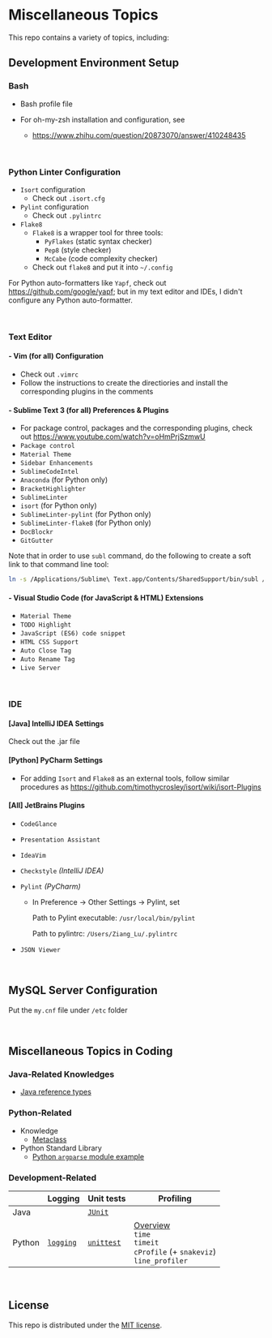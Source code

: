 # Miscellaneous Topics

This repo contains a variety of topics, including:

## Development Environment Setup

### Bash

* Bash profile file
* For oh-my-zsh installation and configuration, see

  * https://www.zhihu.com/question/20873070/answer/410248435

<br>

### Python Linter Configuration

* `Isort` configuration
  * Check out `.isort.cfg`
* `Pylint` configuration
  * Check out `.pylintrc`
* `Flake8`
  * `Flake8` is a wrapper tool for three tools:
    * `PyFlakes` (static syntax checker)
    * `Pep8` (style checker)
    * `McCabe` (code complexity checker)
  * Check out `flake8` and put it into `~/.config`

For Python auto-formatters like `Yapf`, check out https://github.com/google/yapf; but in my text editor and IDEs, I didn't configure any Python auto-formatter.

<br>

### Text Editor

#### - Vim   (for all)   Configuration

* Check out `.vimrc`
* Follow the instructions to create the directiories and install the corresponding plugins in the comments

#### - Sublime Text 3   (for all)   Preferences & Plugins

* For package control, packages and the corresponding plugins, check out https://www.youtube.com/watch?v=oHmPrjSzmwU
* `Package control`
* `Material Theme`
* `Sidebar Enhancements`
* `SublimeCodeIntel`
* `Anaconda`   (for Python only)
* `BracketHighlighter`
* `SublimeLinter`
* `isort`   (for Python only)
* `SublimeLinter-pylint`   (for Python only)
* `SublimeLinter-flake8`   (for Python only)
* `DocBlockr`
* `GitGutter`

Note that in order to use `subl` command, do the following to create a soft link to that command line tool:

```bash
ln -s /Applications/Sublime\ Text.app/Contents/SharedSupport/bin/subl /usr/local/bin/subl
```

#### - Visual Studio Code   (for JavaScript & HTML)   Extensions

* `Material Theme`
* `TODO Highlight`
* `JavaScript (ES6) code snippet`
* `HTML CSS Support`
* `Auto Close Tag`
* `Auto Rename Tag`
* `Live Server`

<br>

### IDE

#### [Java]   IntelliJ IDEA Settings

Check out the .jar file

#### [Python]   PyCharm Settings

* For adding `Isort` and `Flake8` as an external tools, follow similar procedures as https://github.com/timothycrosley/isort/wiki/isort-Plugins

#### [All]   JetBrains Plugins

* `CodeGlance`

* `Presentation Assistant`

* `IdeaVim`

* `Checkstyle`   *(IntelliJ IDEA)*

* `Pylint`   *(PyCharm)*

  * In Preference -> Other Settings -> Pylint, set

    Path to Pylint executable: `/usr/local/bin/pylint`

    Path to pylintrc: `/Users/Ziang_Lu/.pylintrc`

* `JSON Viewer`

<br>

## MySQL Server Configuration

Put the `my.cnf` file under `/etc` folder

<br>

## Miscellaneous Topics in Coding

### Java-Related Knowledges

* <a href="https://github.com/Ziang-Lu/Miscellaneous/blob/master/Java-Related/Java%20Reference%20Types.md">Java reference types</a>

### Python-Related

* Knowledge
  * <a href="https://github.com/Ziang-Lu/Miscellaneous/tree/master/Python-Related/Knowledge/Metaclass">Metaclass</a>
* Python Standard Library
  * <a href="https://github.com/Ziang-Lu/Miscellaneous/blob/master/Python%20Standard%20Modules%20Demo/argparse_demo.py">Python `argparse` module example</a>

### Development-Related

|        | Logging                                                      | Unit tests                                                   | Profiling                                                    |
| ------ | ------------------------------------------------------------ | ------------------------------------------------------------ | ------------------------------------------------------------ |
| Java   |                                                              | <a href="https://github.com/Ziang-Lu/Miscellaneous/tree/master/Unit%20Tests/JUnit%20for%20Java">`JUnit`</a> |                                                              |
| Python | <a href="https://github.com/Ziang-Lu/Miscellaneous/blob/master/Logging/err.py">`logging`</a> | <a href="https://github.com/Ziang-Lu/Miscellaneous/tree/master/Unit%20Tests/unittest%20for%20Python">`unittest`</a> | <a href="https://github.com/Ziang-Lu/Miscellaneous/blob/master/Profiling/Python/Python%20Profiling.md">Overview</a><br>`time`<br>`timeit`<br>`cProfile`  (+ `snakeviz`)<br>`line_profiler` |

<br>

## License

 This repo is distributed under the <a href="https://github.com/Ziang-Lu/Miscellaneous/blob/master/LICENSE">MIT license</a>.
